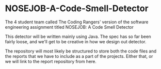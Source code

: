 # NOSEJOB-A-Code-Smell-Detector
The 4 student team called The Coding Rangers' version of the software engineering assignment titled NOSEJOB: A Code Smell Detector

This detector will be written mainly using Java. The spec has so far been fairly loose, and we'll get to be creative in how we design out detector.

The repository will most likely be structured to store both the code files and the reports that we have to include as a part of the projects. Either that, or we will link to the report repository from here.
